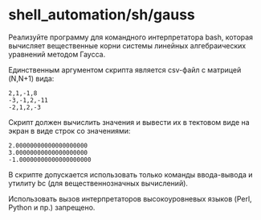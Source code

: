 # shell_automation/sh/gauss

Реализуйте программу для командного интерпретатора bash, которая вычисляет вещественные корни системы линейных алгебраических уравнений методом Гаусса.

Единственным аргументом скрипта является csv-файл c матрицей (N,N+1) вида:
```
2,1,-1,8
-3,-1,2,-11
-2,1,2,-3
```
Скрипт должен вычислить значения и вывести их в тектовом виде на экран в виде строк со значениями:
```
2.00000000000000000000
3.00000000000000000000
-1.00000000000000000000
```
В скрипте допускается использовать только команды ввода-вывода и утилиту bc (для вещественнозначных вычислений).

Использовать вызов интерпретаторов высокоуровневых языков (Perl, Python и пр.) запрещено.
